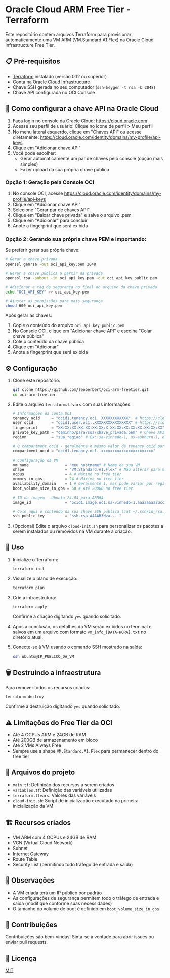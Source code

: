 # Oracle Cloud ARM Free Tier - Terraform

Este repositório contém arquivos Terraform para provisionar automaticamente uma VM ARM (VM.Standard.A1.Flex) na Oracle Cloud Infrastructure Free Tier.

## 📋 Pré-requisitos

- [Terraform](https://www.terraform.io/downloads.html) instalado (versão 0.12 ou superior)
- Conta na [Oracle Cloud Infrastructure](https://www.oracle.com/cloud/free/)
- Chave SSH gerada no seu computador (`ssh-keygen -t rsa -b 2048`)
- Chave API configurada no OCI Console

## 🔑 Como configurar a chave API na Oracle Cloud

1. Faça login no console da Oracle Cloud: https://cloud.oracle.com
2. Acesse seu perfil de usuário: Clique no ícone de perfil > Meu perfil
3. No menu lateral esquerdo, clique em "Chaves API" ou acesse diretamente: https://cloud.oracle.com/identity/domains/my-profile/api-keys
4. Clique em "Adicionar chave API"
5. Você pode escolher:
   - Gerar automaticamente um par de chaves pelo console (opção mais simples)
   - Fazer upload da sua própria chave pública

### Opção 1: Geração pela Console OCI

1. No console OCI, acesse https://cloud.oracle.com/identity/domains/my-profile/api-keys
2. Clique em "Adicionar chave API"
3. Selecione "Gerar par de chaves API"
4. Clique em "Baixar chave privada" e salve o arquivo .pem
5. Clique em "Adicionar" para concluir
6. Anote a fingerprint que será exibida

### Opção 2: Gerando sua própria chave PEM e importando:

Se preferir gerar sua própria chave:

```bash
# Gerar a chave privada
openssl genrsa -out oci_api_key.pem 2048

# Gerar a chave pública a partir da privada
openssl rsa -pubout -in oci_api_key.pem -out oci_api_key_public.pem

# Adicionar a tag de segurança no final do arquivo da chave privada
echo "OCI_API_KEY" >> oci_api_key.pem

# Ajustar as permissões para mais segurança
chmod 600 oci_api_key.pem
```

Após gerar as chaves:
1. Copie o conteúdo do arquivo `oci_api_key_public.pem`
2. No Console OCI, clique em "Adicionar chave API" e escolha "Colar chave pública"
3. Cole o conteúdo da chave pública
4. Clique em "Adicionar"
5. Anote a fingerprint que será exibida

## ⚙️ Configuração

1. Clone este repositório:
   ```bash
   git clone https://github.com/leoberbert/oci-arm-freetier.git
   cd oci-arm-freetier
   ```

2. Edite o arquivo `terraform.tfvars` com suas informações:

   ```terraform
   # Informações da conta OCI
   tenancy_ocid     = "ocid1.tenancy.oc1..XXXXXXXXXXXX"  # https://cloud.oracle.com/tenancy
   user_ocid        = "ocid1.user.oc1..XXXXXXXXXXXXXXXX" # https://cloud.oracle.com/identity/domains/my-profile
   fingerprint      = "XX:XX:XX:XX:XX:XX:XX:X:XX:XX:XX:XX:XX:XX:XX:XX" # Da chave API
   private_key_path = "caminho/para/sua/chave_privada.pem" # Chave API privada
   region           = "sua_regiao" # Ex: sa-vinhedo-1, us-ashburn-1, etc.

   # O compartment_ocid - geralmente o mesmo valor de tenancy_ocid para contas Free Tier
   compartment_ocid = "ocid1.tenancy.oc1..xxxxxxxxxxxxxxxxxxxxxxx"

   # Configuração da VM
   vm_name                = "meu_hostname" # Nome da sua VM
   shape                  = "VM.Standard.A1.Flex" # Não alterar para manter free tier
   ocpus                  = 4 # Máximo no free tier
   memory_in_gbs          = 24 # Máximo no free tier
   availability_domain    = 1 # Geralmente 1, mas pode variar por região
   boot_volume_size_in_gbs = 50 # Até 200GB no free tier

   # ID da imagem - Ubuntu 24.04 para ARM64
   image_id               = "ocid1.image.oc1.sa-vinhedo-1.aaaaaaaa2uccukdkrms7jkpuox7gxzqc76m4qoe6t4l5ighvzlwvrayjolda"

   # Cole aqui o conteúdo da sua chave SSH pública (cat ~/.ssh/id_rsa.pub)
   ssh_public_key         = "ssh-rsa AAAAB3Nza...."
   ```

3. (Opcional) Edite o arquivo `cloud-init.sh` para personalizar os pacotes a serem instalados ou removidos na VM durante a criação.

## 🚀 Uso

1. Inicialize o Terraform:
   ```bash
   terraform init
   ```

2. Visualize o plano de execução:
   ```bash
   terraform plan
   ```

3. Crie a infraestrutura:
   ```bash
   terraform apply
   ```
   Confirme a criação digitando `yes` quando solicitado.

4. Após a conclusão, os detalhes da VM serão exibidos no terminal e salvos em um arquivo com formato `vm_info_[DATA-HORA].txt` no diretório atual.

5. Conecte-se à VM usando o comando SSH mostrado na saída:
   ```bash
   ssh ubuntu@IP_PUBLICO_DA_VM
   ```

## 🗑️ Destruindo a infraestrutura

Para remover todos os recursos criados:

```bash
terraform destroy
```
Confirme a destruição digitando `yes` quando solicitado.

## ⚠️ Limitações do Free Tier da OCI

- Até 4 OCPUs ARM e 24GB de RAM
- Até 200GB de armazenamento em bloco
- Até 2 VMs Always Free
- Sempre use a shape `VM.Standard.A1.Flex` para permanecer dentro do free tier

## 📁 Arquivos do projeto

- `main.tf`: Definição dos recursos a serem criados
- `variables.tf`: Definição das variáveis utilizadas
- `terraform.tfvars`: Valores das variáveis
- `cloud-init.sh`: Script de inicialização executado na primeira inicialização da VM

## 🏗️ Recursos criados

- VM ARM com 4 OCPUs e 24GB de RAM
- VCN (Virtual Cloud Network)
- Subnet
- Internet Gateway
- Route Table
- Security List (permitindo todo tráfego de entrada e saída)

## 📝 Observações

- A VM criada terá um IP público por padrão
- As configurações de segurança permitem todo o tráfego de entrada e saída (modifique conforme suas necessidades)
- O tamanho do volume de boot é definido em `boot_volume_size_in_gbs`

## 🤝 Contribuições

Contribuições são bem-vindas! Sinta-se à vontade para abrir issues ou enviar pull requests.

## 📜 Licença

[MIT](LICENSE)
